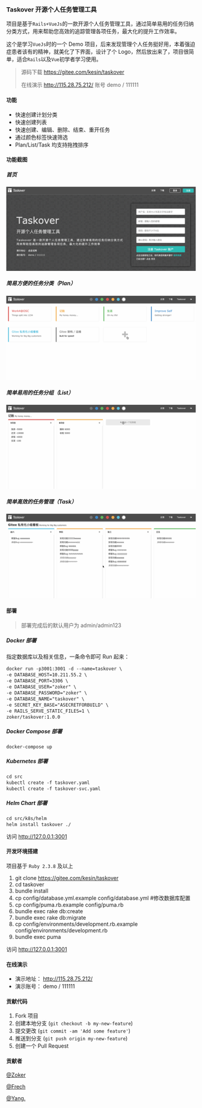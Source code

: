 ### Taskover 开源个人任务管理工具

项目是基于`Rails+VueJs`的一款开源个人任务管理工具，通过简单易用的任务归纳分类方式，用来帮助您高效的追踪管理各项任务，最大化的提升工作效率。

这个是学习`VueJs`时的一个 Demo 项目，后来发现管理个人任务挺好用，本着强迫症患者该有的精神，就美化了下界面，设计了个 Logo，然后放出来了，项目很简单，适合`Rails`以及`Vue`初学者学习使用。

> 源码下载 https://gitee.com/kesin/taskover
>
> 在线演示 http://115.28.75.212/ 账号 demo / 111111

#### 功能

- 快速创建计划分类
- 快速创建列表
- 快速创建、编辑、删除、结束、重开任务
- 通过颜色标签快速筛选
- Plan/List/Task 均支持拖拽排序

#### 功能截图
##### 首页
![输入图片说明](public/files/taskover-index.png "在这里输入图片标题")

##### 简易方便的任务分类（Plan）
![输入图片说明](public/files/taskover1.gif "在这里输入图片标题")

##### 简单易用的任务分组（List）
![输入图片说明](public/files/taskover2.gif "在这里输入图片标题")

##### 简单高效的任务管理（Task）
![输入图片说明](public/files/taskover3.gif "在这里输入图片标题")

#### 部署

> 部署完成后的默认用户为 admin/admin123

##### Docker 部署

指定数据库以及相关信息，一条命令即可 Run 起来：

```
docker run -p3001:3001 -d --name=taskover \
-e DATABASE_HOST=10.211.55.2 \
-e DATABASE_PORT=3306 \
-e DATABASE_USER="zoker" \
-e DATABASE_PASSWORD="zoker" \
-e DATABASE_NAME="taskover" \
-e SECRET_KEY_BASE="ASECRETFORBUILD" \
-e RAILS_SERVE_STATIC_FILES=1 \
zoker/taskover:1.0.0
```

##### Docker Compose 部署

```
docker-compose up
```

##### Kubernetes 部署

```
cd src
kubectl create -f taskover.yaml
kubectl create -f taskover-svc.yaml
```

##### Helm Chart 部署

```
cd src/k8s/helm
helm install taskover ./
```

访问 http://127.0.0.1:3001

#### 开发环境搭建

项目基于 `Ruby 2.3.8` 及以上

1. git clone https://gitee.com/kesin/taskover
2. cd taskover
3. bundle install
4. cp config/database.yml.example config/database.yml  #修改数据库配置
5. cp config/puma.rb.example config/puma.rb
6. bundle exec rake db:create
7. bundle exec rake db:migrate
8. cp config/environments/development.rb.example config/environments/development.rb
9. bundle exec puma

访问 http://127.0.0.1:3001

#### 在线演示

- 演示地址： http://115.28.75.212/
- 演示账号： demo / 111111

#### 贡献代码

1. Fork 项目
2. 创建本地分支 (`git checkout -b my-new-feature`)
3. 提交更改 (`git commit -am 'Add some feature'`)
4. 推送到分支 (`git push origin my-new-feature`)
5. 创建一个 Pull Request

#### 贡献者

[@Zoker](https://zoker.io)

[@Frech](https://gitee.com/frech)

[@Yang.](https://gitee.com/younger11)
